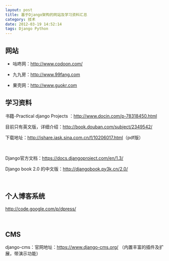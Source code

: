 ```yaml
---
layout: post
title: 基于Django架构的网站及学习资料汇总
category: 技术
date: 2012-03-19 14:52:14
tags: Django Python
---
```


## 网站

 * 咕咚网：<http://www.codoon.com/>

 * 九九房：<http://www.99fang.com>

 * 果壳网：<http://www.guokr.com>

## 学习资料

书籍-Practical django Projects ：<http://www.docin.com/p-78318450.html>

目前只有英文版，详细介绍：<http://book.douban.com/subject/2349542/>

下载地址：<http://ishare.iask.sina.com.cn/f/10206017.html>（pdf版）

 

Django官方文档：<https://docs.djangoproject.com/en/1.3/>

Django book 2.0 的中文版：<http://djangobook.py3k.cn/2.0/>

 

## 个人博客系统

<http://code.google.com/p/dpress/>

 

## CMS

django-cms：官网地址：<https://www.django-cms.org/> （内置丰富的插件及扩展，带演示功能）

